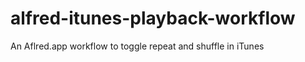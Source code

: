 alfred-itunes-playback-workflow
===============================

An Aflred.app workflow to toggle repeat and shuffle in iTunes
